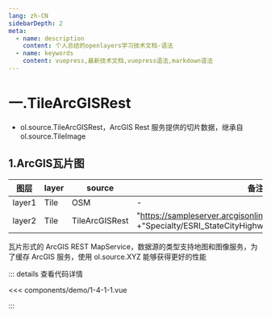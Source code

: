 ```yaml
---
lang: zh-CN
sidebarDepth: 2
meta:
  - name: description
    content: 个人总结的openlayers学习技术文档-语法
  - name: keywords
    content: vuepress,最新技术文档,vuepress语法,markdown语法
---
```


# 一.TileArcGISRest

- ol.source.TileArcGISRest，ArcGIS Rest 服务提供的切片数据，继承自 ol.source.TileImage

## 1.ArcGIS瓦片图

| 图层   | layer | source         | 备注                                                                                                           |
| ------ | ----- | -------------- | -------------------------------------------------------------------------------------------------------------- |
| layer1 | Tile  | OSM            | -                                                                                                              |
| layer2 | Tile  | TileArcGISRest | "https://sampleserver.arcgisonline.com/ArcGIS/rest/services/" +"Specialty/ESRI_StateCityHighway_USA/MapServer" |

瓦片形式的 ArcGIS REST MapService，数据源的类型支持地图和图像服务，为了缓存 ArcGIS 服务，使用 ol.source.XYZ 能够获得更好的性能


  <Container url="/resume/?type=openlayers&name=1-4-1-1.vue" />

::: details 查看代码详情

<<< components/demo/1-4-1-1.vue

:::
